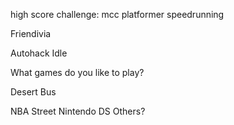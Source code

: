high score challenge: mcc platformer
speedrunning

Friendivia

Autohack Idle

What games do you like to play?

Desert Bus

NBA Street
Nintendo DS
Others?

